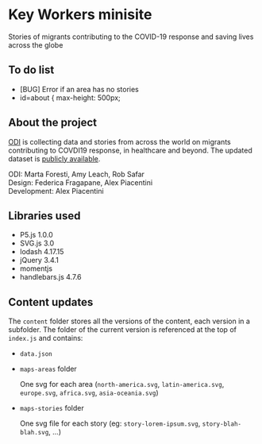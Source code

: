 Key Workers minisite
====================

Stories of migrants contributing to the COVID-19 response and saving lives across the globe

## To do list

- [BUG] Error if an area has no stories
- id=about { max-height: 500px;

## About the project

[ODI](https/odi.org) is collecting data and stories from across the world on migrants contributing to COVDI19 response, in healthcare and beyond. The updated dataset is [publicly available](https://docs.google.com/spreadsheets/d/1yrhvW80BzVU7-3bsTY7l8PDSYB9Q4XztHHLQ8Oy69NY/edit?ts=5e9572e8#gid=0).

ODI: Marta Foresti, Amy Leach, Rob Safar  
Design: Federica Fragapane, Alex Piacentini  
Development: Alex Piacentini


## Libraries used

- P5.js 1.0.0
- SVG.js 3.0
- lodash 4.17.15
- jQuery 3.4.1
- momentjs
- handlebars.js 4.7.6


## Content updates

The `content` folder stores all the versions of the content, each version in a subfolder.
The folder of the current version is referenced at the top of `index.js` and contains:

- `data.json`
- `maps-areas` folder
	
	One svg for each area (`north-america.svg`, `latin-america.svg`, `europe.svg`, `africa.svg`, `asia-oceania.svg`)

- `maps-stories` folder
	
	One svg file for each story (eg: `story-lorem-ipsum.svg`, `story-blah-blah.svg`, ...)
